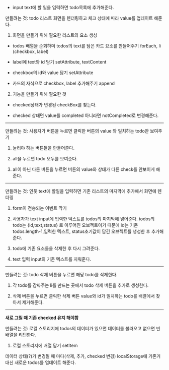 - input text에 할 일을 입력하면 todo목록에 추가해준다.

만들려는 것: todo 리스트 화면을 렌더링하고 체크 상태에 따라 value를 업데이트 해준다.

1. 화면을 만들기 위해 필요한 리스트의 요소 생성

- todos 배열을 순회하며 todos의 text를 담은 카드 요소를 만들어주기
  forEach, li (checkbox, label)

- label에 text와 id 담기
  setAttribute, textContent

- checkbox의 id와 value 담기
  setAttribute

- 카드의 자식으로 checkbox, label 추가해주기
  append

2. 기능을 만들기 위해 필요한 것

- checked상태가 변경된 checkBox를 찾는다.

- checked 상태면 value를 completed 아니라면 notCompleted로 변경해준다.

---

만들려는 것:
사용자가 버튼을 누르면 클릭한 버튼의 value 와 일치하는 todo만 보여주기

1. 눌러야 하는 버튼들을 만들어준다.

2. all을 누르면 todo 모두를 보여준다.

3. all이 아닌 다른 버튼을 누르면 버튼의 value와 상태가 다른 check를 안보이게 해준다.

---

만들려는 것: 인풋 text에 할일을 입력하면 기존 리스트의 마지막에 추가해서 화면에 렌더링

1. form이 전송되는 이벤트 막기

2. 사용자가 text input에 입력한 텍스트를 todos의 마지막에 넣어준다.
   todos의 todo는 {id,text,status} 로 이루어진 오브젝트이기 때문에
   id는 기존 todos.length-1,입력한 텍스트, status초기값이 담긴 오브젝트를 생성한 후 추가해준다.

3. todo에 기존 요소들을 삭제한 후 다시 그려준다.

4. text 입력 input의 기존 텍스트를 지워준다.

---

만들려는 것: todo 삭제 버튼을 누르면 해당 todo를 삭제한다.

1. 각 todo를 감싸주는 li를 만드는 곳에서 todo 삭제 버튼을 추가로 생성한다.

2. 삭제 버튼을 누르면 클릭한 삭제 버튼 value와 id가 일치하는 todo를 배열에서 찾아서 제거해준다.

---

**새로 그릴 때 기존 checked 유지 해야함**

만들려는 것: 로컬 스토리지에 todos의 데이터가 있으면 데이터를 불러오고 없으면 빈 배열을 리턴한다.

1. 로컬 스토리지에 배열 담기
   setItem

데이터 상태(?)가 변경될 때 마다(삭제, 추가, checked 변경) localStorage에 기존거 대신 새로운 todos를 업데이트 해준다.
